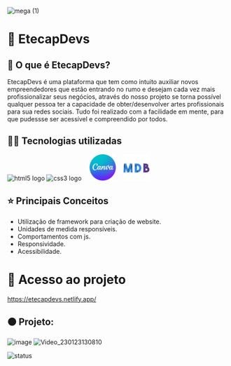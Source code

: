 ![mega (1)](https://user-images.githubusercontent.com/90512847/214070340-ea0fef2e-7ef3-4dda-b92d-f5be060ea37c.png)
# 🧡 **EtecapDevs**

## 🤔 O que é EtecapDevs?
EtecapDevs é uma plataforma que tem como intuito auxiliar novos empreendedores que estão entrando no rumo e desejam cada vez mais profissionalizar seus negócios, através do nosso projeto se torna possível qualquer pessoa ter a capacidade de obter/desenvolver artes profissionais para sua redes sociais. Tudo foi realizado com a facilidade em mente, para que pudessse ser acessível e compreendido por todos.

## 👨‍💻 Tecnologias utilizadas

<div align="left">
  <img src="https://cdn.jsdelivr.net/gh/devicons/devicon/icons/html5/html5-original.svg" height="60" width="90" alt="html5 logo"  />
  <img src="https://cdn.jsdelivr.net/gh/devicons/devicon/icons/css3/css3-original.svg" height="60" width="90" alt="css3 logo"  />
  <img src="assets/Design sem nome (1).png" style="margin: 0em 1em" height="60" width="60" alt="canva logo"  />
  <img src="assets/Design sem nome.png" height="60" width="60" alt="mdb logo"  />
  

</div>

## ⭐ Principais Conceitos

- Utilização de framework para criação de website.
- Unidades de medida responsíveis.
- Comportamentos com js.
- Responsividade.
- Acessibilidade.

# 📁 Acesso ao projeto
https://etecapdevs.netlify.app/

## 🟠 Projeto:
![image](https://user-images.githubusercontent.com/90512847/214071571-db202cff-fa51-41b5-9ac6-cabcb6eeee41.png)
![Video_230123130810](https://user-images.githubusercontent.com/90512847/214094524-f3cb51a5-d639-4c89-a529-ae4a24eba576.gif)







![status](https://user-images.githubusercontent.com/90512847/214071333-70fd0716-27f3-4783-b61a-84ac36f22d45.png)

